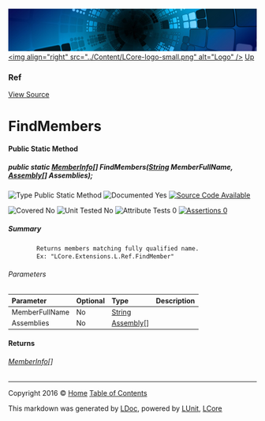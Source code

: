 ![](../Content/LCore-banner-small.png "")
[&lt;img align=&quot;right&quot; src=&quot;../Content/LCore-logo-small.png&quot; alt=&quot;Logo&quot; /&gt;](../../README.md)
[Up](Ref.md)

### Ref
[View Source](../Extensions/Methods/L.cs)

# FindMembers

#### Public Static Method

##### public static <a href="https://msdn.microsoft.com/en-us/library/system.reflection.memberinfo.aspx" alt="">MemberInfo</a>[] FindMembers(<a href="https://msdn.microsoft.com/en-us/library/system.string.aspx" alt="">String</a> MemberFullName, <a href="https://msdn.microsoft.com/en-us/library/system.reflection.assembly.aspx" alt="">Assembly</a>[] Assemblies);

![Type Public Static Method](http://b.repl.ca/v1/Type-Public%20Static%20Method-blue.png "")     ![Documented Yes](http://b.repl.ca/v1/Documented-Yes-brightgreen.png "") [![Source Code Available](http://b.repl.ca/v1/Source%20Code-Available-brightgreen.png "")](../Extensions/Methods/L.cs#L)

![Covered No](http://b.repl.ca/v1/Covered-No-red.png "") ![Unit Tested No](http://b.repl.ca/v1/Unit%20Tested-No-lightgrey.png "") ![Attribute Tests 0](http://b.repl.ca/v1/Attribute%20Tests-0-lightgrey.png "") [![Assertions 0](http://b.repl.ca/v1/Assertions-0-lightgrey.png "")](../Extensions/Methods/L.cs)

##### Summary

            Returns members matching fully qualified name.
            Ex: "LCore.Extensions.L.Ref.FindMember"
            

###### Parameters

Parameter | Optional | Type | Description
:---  | :---  | :---  | :--- 
MemberFullName | No | [String](https://msdn.microsoft.com/en-us/library/system.string.aspx) | 
Assemblies | No | [Assembly](https://msdn.microsoft.com/en-us/library/system.reflection.assembly.aspx)[] | 


#### Returns

###### [MemberInfo](https://msdn.microsoft.com/en-us/library/system.reflection.memberinfo.aspx)[]



---

Copyright 2016 &copy; [Home](../../README.md) [Table of Contents](../../TableOfContents.md)

This markdown was generated by [LDoc](https://github.com/CodeSingularity/LDoc), powered by [LUnit](https://github.com/CodeSingularity/LUnit), [LCore](https://github.com/CodeSingularity/LCore)
